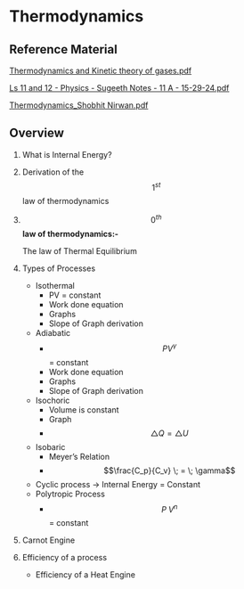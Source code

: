 # Thermodynamics

## Reference Material

[Thermodynamics and Kinetic theory of gases.pdf](https://res.craft.do/user/full/34ae8ebc-d508-7305-20e2-17e06364862c/doc/3491F8B8-527B-4029-A8C5-FBF1AF7CCE2D/E7C95592-614C-47B6-9395-5358490D4263\_2/h9GWjIovG7YIyfpU0JNdWfhBes4yYdkQC347eJ6tvuIz/Thermodynamics%20and%20Kinetic%20theory%20of%20gases.pdf)

[Ls 11 and 12 - Physics - Sugeeth Notes - 11 A - 15-29-24.pdf](https://drive.google.com/file/d/1NrIhx5rb2sgue-hgifLWNrC8fUBoLRZB/view?usp=drive\_link)

[Thermodynamics\_Shobhit Nirwan.pdf](https://drive.google.com/file/d/1JexuUdIhnwNGGovh6jXqI5jVqtFCAfcy/view?usp=drive\_link)

## Overview

1. What is Internal Energy?
2. Derivation of the $$1^{st}$$ law of thermodynamics
3.  $$0^{th}$$ **law of thermodynamics:-**

    The law of Thermal Equilibrium
4. Types of Processes
   * Isothermal
     * PV = constant
     * Work done equation
     * Graphs
     * Slope of Graph derivation
   * Adiabatic
     * $$PV^{\gamma}$$ = constant
     * Work done equation
     * Graphs
     * Slope of Graph derivation
   * Isochoric
     * Volume is constant
     * Graph
     * $$\triangle Q = \triangle U$$
   * Isobaric
     * Meyer’s Relation
     * $$\frac{C_p}{C_v} \; = \; \gamma$$
   * Cyclic process → Internal Energy = Constant
   * Polytropic Process
     * $$P\;V^{n}$$ = constant
5. Carnot Engine
6. Efficiency of a process
   * Efficiency of a Heat Engine
